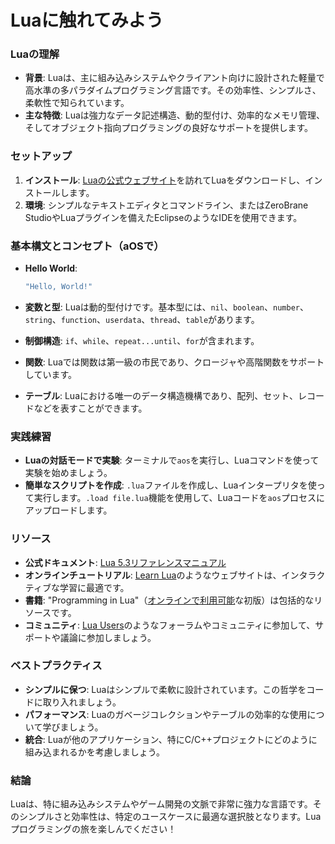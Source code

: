 <!-- # Meet Lua

### Understanding Lua

- **Background**: Lua is a lightweight, high-level, multi-paradigm programming language designed primarily for embedded systems and clients. It's known for its efficiency, simplicity, and flexibility.
- **Key Features**: Lua offers powerful data description constructs, dynamic typing, efficient memory management, and good support for object-oriented programming.

### Setting Up

1. **Installation**: Visit [Lua's official website](http://www.lua.org/download.html) to download and install Lua.
2. **Environment**: You can use a simple text editor and command line, or an IDE like ZeroBrane Studio or Eclipse with a Lua plugin.

### Basic Syntax and Concepts (in aOS)

- **Hello World**:
  ```lua
  "Hello, World!"
  ``` -->

# Luaに触れてみよう

### Luaの理解

- **背景**: Luaは、主に組み込みシステムやクライアント向けに設計された軽量で高水準の多パラダイムプログラミング言語です。その効率性、シンプルさ、柔軟性で知られています。
- **主な特徴**: Luaは強力なデータ記述構造、動的型付け、効率的なメモリ管理、そしてオブジェクト指向プログラミングの良好なサポートを提供します。

### セットアップ

1. **インストール**: [Luaの公式ウェブサイト](http://www.lua.org/download.html)を訪れてLuaをダウンロードし、インストールします。
2. **環境**: シンプルなテキストエディタとコマンドライン、またはZeroBrane StudioやLuaプラグインを備えたEclipseのようなIDEを使用できます。

### 基本構文とコンセプト（aOSで）

- **Hello World**:

  ```lua
  "Hello, World!"
  ```

- **変数と型**: Luaは動的型付けです。基本型には、`nil`、`boolean`、`number`、`string`、`function`、`userdata`、`thread`、`table`があります。
- **制御構造**: `if`、`while`、`repeat...until`、`for`が含まれます。
- **関数**: Luaでは関数は第一級の市民であり、クロージャや高階関数をサポートしています。
- **テーブル**: Luaにおける唯一のデータ構造機構であり、配列、セット、レコードなどを表すことができます。

### 実践練習

- **Luaの対話モードで実験**: ターミナルで`aos`を実行し、Luaコマンドを使って実験を始めましょう。
- **簡単なスクリプトを作成**: `.lua`ファイルを作成し、Luaインタープリタを使って実行します。`.load file.lua`機能を使用して、Luaコードを`aos`プロセスにアップロードします。

### リソース

- **公式ドキュメント**: [Lua 5.3リファレンスマニュアル](https://www.lua.org/manual/5.3/)
- **オンラインチュートリアル**: [Learn Lua](https://www.learn-lua.org/)のようなウェブサイトは、インタラクティブな学習に最適です。
- **書籍**: "Programming in Lua"（[オンラインで利用可能](http://www.lua.org/pil/contents.html)な初版）は包括的なリソースです。
- **コミュニティ**: [Lua Users](http://lua-users.org/)のようなフォーラムやコミュニティに参加して、サポートや議論に参加しましょう。

### ベストプラクティス

- **シンプルに保つ**: Luaはシンプルで柔軟に設計されています。この哲学をコードに取り入れましょう。
- **パフォーマンス**: Luaのガベージコレクションやテーブルの効率的な使用について学びましょう。
- **統合**: Luaが他のアプリケーション、特にC/C++プロジェクトにどのように組み込まれるかを考慮しましょう。

### 結論

Luaは、特に組み込みシステムやゲーム開発の文脈で非常に強力な言語です。そのシンプルさと効率性は、特定のユースケースに最適な選択肢となります。Luaプログラミングの旅を楽しんでください！

<!-- - **Variables and Types**: Lua is dynamically typed. Basic types include `nil`, `boolean`, `number`, `string`, `function`, `userdata`, `thread`, and `table`.
- **Control Structures**: Includes `if`, `while`, `repeat...until`, and `for`.
- **Functions**: First-class citizens in Lua, supporting closures and higher-order functions.
- **Tables**: The only data structuring mechanism in Lua, which can be used to represent arrays, sets, records, etc.

### Hands-On Practice

- **Experiment with Lua's Interactive Mode**: Run `aos` in your terminal and start experimenting with Lua commands.
- **Write Simple Scripts**: Create `.lua` files and run them using the Lua interpreter. Use `.load file.lua` feature to upload lua code on your `aos` process.

### Resources

- **Official Documentation**: [Lua 5.3 Reference Manual](https://www.lua.org/manual/5.3/)
- **Online Tutorials**: Websites like [Learn Lua](https://www.learn-lua.org/) are great for interactive learning.
- **Books**: "Programming in Lua" (first edition available [online](http://www.lua.org/pil/contents.html)) is a comprehensive resource.
- **Community**: Join forums or communities like [Lua Users](http://lua-users.org/) for support and discussions.

### Best Practices

- **Keep It Simple**: Lua is designed to be simple and flexible. Embrace this philosophy in your code.
- **Performance**: Learn about Lua's garbage collection and efficient use of tables.
- **Integration**: Consider how Lua can be embedded into other applications, particularly C/C++ projects.

### Conclusion

Lua is a powerful language, especially in the context of embedded systems and game development. Its simplicity and efficiency make it a great choice for specific use cases. Enjoy your journey into Lua programming! -->
